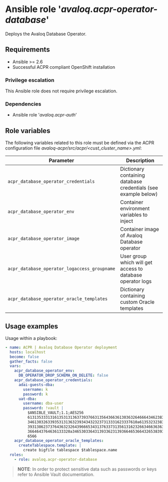 # Ansible role '*avaloq.acpr-operator-database*'

Deploys the Avaloq Database Operator.

## Requirements

* Ansible >= 2.6
* Successful ACPR compliant OpenShift installation

### Privilege escalation

This Ansible role does not require privilege escalation.

### Dependencies

* Ansible role '*avaloq.acpr-auth*'

## Role variables

The following variables related to this role must be defined via the ACPR configuration
file *avaloq-acpr/src/acpr/<cust_cluster_name>.yml*:

| Parameter                                    |  Description
|----------------------------------------------|------------------------------------------------------------------|
| `acpr_database_operator_credentials`         | Dictionary containing database credentials (see example below)   |
| `acpr_database_operator_env`                 | Container environment variables to inject                        |
| `acpr_database_operator_image`               | Container image of Avaloq Database operator                      |
| `acpr_database_operator_logaccess_groupname` | User group which will get access to database operator logs       |
| `acpr_database_operator_oracle_templates`    | Dictionary containing custom Oracle templates                    |

## Usage examples

Usage within a playbook:

```yaml
- name: ACPR | Avaloq Database Operator deployment
  hosts: localhost
  become: false
  gather_facts: false
  vars:
    acpr_database_operator_env:
      DB_OPERATOR_DROP_SCHEMA_ON_DELETE: false
    acpr_database_operator_credentials:
      adai-guests-dba:
        username: k
        password: k
      uat-dba:
        username: dba-user
        password: !vault |
          $ANSIBLE_VAULT;1.1;AES256
          61313533313161353131363739376631356436636130363264666434623834363162616335353564
          3461303263393531313632393434323237313331623337610a613532323837653436333931323430
          39313862373764363232643966653431376337313561316232663466363631386161646133653337
          3664643764636133320a346530336431393362313936646536643265383931386165356338613861
          6566
    acpr_database_operator_oracle_templates:
      createTablespace.template: | 
        create bigfile tablespace $tablespace.name
  roles:
    - role: avaloq.acpr-operator-database
```

>**NOTE**: In order to protect sensitive data such as passwords or keys refer to Ansible
>Vault documentation.
